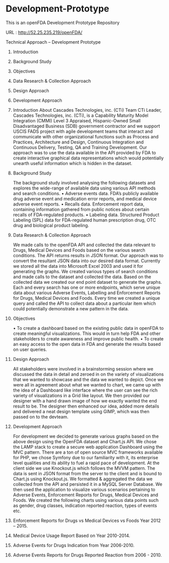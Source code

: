 # Development-Prototype
This is an openFDA Development Prototype Repository

URL : http://52.25.235.219/openFDA/

Technical Approach – Development Prototype


1.	Introduction
2.	Background Study
3.	Objectives
4.	Data Research & Collection Approach
5.	Design Approach
6.	Development Approach



1.	Introduction
  About Cascades Technologies, inc. (CTi)
    Team CTi Leader, Cascades Technologies, inc. (CTi), is a Capability Maturity Model Integration (CMMI) Level 3 Appraised, Hispanic-Owned Small Disadvantaged Business (SDB) government contractor and we support USCIS FADS project with agile development teams that interact and communicate with other organizational functions such as Process and Practices, Architecture and Design, Continuous Integration and Continuous Delivery, Testing, QA and Training Development.
Our approach was to use the data available in the API provided by FDA to create interactive graphical data representations which would potentially unearth useful information which is hidden in the dataset.

2.	Background Study

    The background study involved analysing the following datasets and explores the wide-range of available data using various API methods and search conditions.
    •	Adverse events data. FDA’s publicly available drug adverse event and medication error reports, and medical device            adverse event reports.
    •	Recalls data. Enforcement report data, containing information gathered from public notices about certain recalls of          FDA-regulated products.
    •	Labeling data. Structured Product Labeling (SPL) data for FDA-regulated human prescription drug, OTC drug and                biological product labeling.

3.	Data Research & Collection Approach

    We made calls to the openFDA API and collected the data relevant to Drugs, Medical Devices and Foods based on the various search conditions. The API returns results in JSON format. Our approach was to convert the resultant JSON data into our desired data format. Currently we stored all the data into Microsoft Excel 2003 and used it for generating the graphs.
We created various types of search conditions and made calls to the dataset and collected the data. Based on the collected data we created our end point dataset to generate the graphs.
Each and every search has one or more endpoints, which serve unique data about various Adverse Events, Labelling and Enforcement Reports for Drugs, Medical Devices and Foods. Every time we created a unique query and called the API to collect data about a particular item which could potentially demonstrate a new pattern in the data.

4.	Objectives

    •	To create a dashboard based on the existing public data in openFDA to create meaningful visualizations. This would in        turn help FDA and other stakeholders to create awareness and improve public health.
    •	To create an easy access to the open data in FDA and generate the results based on user queries.

5.	Design Approach

    All stakeholders were involved in a brainstorming session where we discussed the data in detail and zeroed in on the variety of visualizations that we wanted to showcase and the data we wanted to depict. Once we were all in agreement about what we wanted to chart, we came up with the idea of a Dashboard like interface where the user can see the rich variety of visualizations in a Grid like layout. We then provided our designer with a hand drawn image of how we exactly wanted the end result to be. The designer then enhanced our idea, added more details and delivered a neat design template using GIMP, which was then passed on to the devteam.

6.	Development Approach

    For development we decided to generate various graphs based on the above design using the OpenFDA dataset and Chart.js API. We chose the LAMP stack to create a secure web application Dashboard using the MVC pattern. There are a ton of open source MVC frameworks available for PHP, we chose Symfony due to our familiarity with it, its enterprise level qualities and its ability to fuel a rapid pace of development. At the client side we use Knockout.js which follows the MVVM pattern. The data is sent in JSON format from the server to the client and is bound to Chart.js using Knockout.js. We formatted & aggregated the data we collected from the API and persisted it in a MySQL Server Database. We then used the application to visualize various scenarios pertaining to Adverse Events, Enforcement Reports for Drugs, Medical Devices and Foods.
We created the following charts using various data points such as gender, drug classes, indication reported reaction, types of events etc. 
1.	Enforcement Reports for Drugs vs Medical Devices vs Foods Year 2012 – 2015.
2.	Medical Device Usage Report Based on Year 2010-2014.
3.	Adverse Events for Drugs Indication from Year 2006-2010.
4.	Adverse Events Reports for Drugs Reported Reaction from 2006 - 2010.

